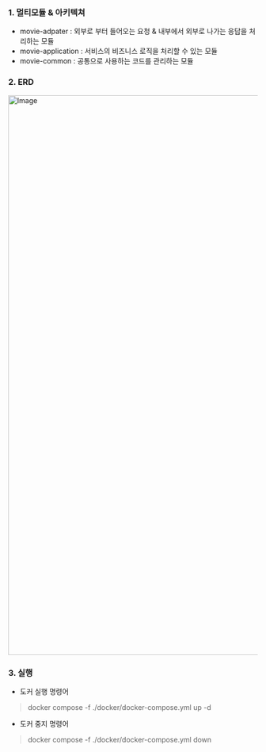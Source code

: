 ### 1. 멀티모듈 & 아키텍쳐 

* movie-adpater : 외부로 부터 들어오는 요청 & 내부에서 외부로 나가는 응답을 처리하는 모듈  
* movie-application : 서비스의 비즈니스 로직을 처리할 수 있는 모듈
* movie-common : 공통으로 사용하는 코드를 관리하는 모듈

### 2. ERD
<img width="1129" alt="Image" src="https://github.com/user-attachments/assets/61a63baa-ac51-4739-afcd-6f4bf281a89a" />

### 3. 실행
* 도커 실행 명령어
> docker compose -f ./docker/docker-compose.yml up -d
* 도커 중지 명령어
> docker compose -f ./docker/docker-compose.yml down

